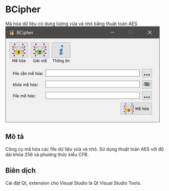 # BCipher
Mã hóa dữ liệu có dung lượng vừa và nhỏ bằng thuật toán AES
![](images/BCipher.png)

## Mô tả
Công cụ mã hóa các file dữ liệu vừa và nhỏ. Sử dụng thuật toán AES với độ dài khóa 256 và phương thức kiểu CFB.

## Biên dịch
Cài đặt Qt, extension cho Visual Studio là Qt Visual Studio Tools.
